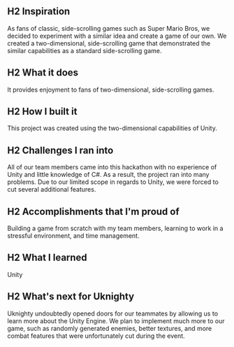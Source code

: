 ## H2 Inspiration
As fans of classic, side-scrolling games such as Super Mario Bros, we decided to experiment with a similar idea and create a game of our own. We created a two-dimensional, side-scrolling game that demonstrated the similar capabilities as a standard side-scrolling game.

## H2 What it does
It provides enjoyment to fans of two-dimensional, side-scrolling games.

## H2 How I built it
This project was created using the two-dimensional capabilities of Unity.

## H2 Challenges I ran into
All of our team members came into this hackathon with no experience of Unity and little knowledge of C#. As a result, the project ran into many problems. Due to our limited scope in regards to Unity, we were forced to cut several additional features.

## H2 Accomplishments that I'm proud of
Building a game from scratch with my team members, learning to work in a stressful environment, and time management.

## H2 What I learned
Unity

## H2 What's next for Uknighty
Uknighty undoubtedly opened doors for our teammates by allowing us to learn more about the Unity Engine. We plan to implement much more to our game, such as randomly generated enemies, better textures, and more combat features that were unfortunately cut during the event.
